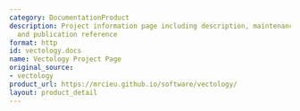 ```yaml
---
category: DocumentationProduct
description: Project information page including description, maintenance status, contacts,
  and publication reference
format: http
id: vectology.docs
name: Vectology Project Page
original_source:
- vectology
product_url: https://mrcieu.github.io/software/vectology/
layout: product_detail
---
```

